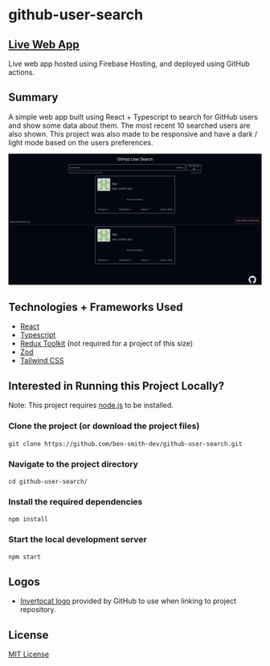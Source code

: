 # github-user-search

## [Live Web App](https://github-user-search-48922.web.app/)
Live web app hosted using Firebase Hosting, and deployed using GitHub actions.

## Summary

A simple web app built using React + Typescript to search for GitHub users and show some data about them. The most recent 10 searched users are also shown. This project was also made to be responsive and have a dark / light mode based on the users preferences.

![Website Preview with Searched User](/src/common/assets/preview%20images/github-user-search-searched-user-preview.png?raw=true 'DarkMode Preview with Searched User')

## Technologies + Frameworks Used

- [React](https://react.dev/)
- [Typescript](https://www.typescriptlang.org/)
- [Redux Toolkit](https://redux-toolkit.js.org/) (not required for a project of this size)
- [Zod](https://zod.dev/)
- [Tailwind CSS](https://tailwindcss.com/)

## Interested in Running this Project Locally?

Note: This project requires [node.js](https://nodejs.org) to be installed.

### Clone the project (or download the project files)
```
git clone https://github.com/ben-smith-dev/github-user-search.git
```

### Navigate to the project directory
```
cd github-user-search/
```

### Install the required dependencies
```
npm install
```

### Start the local development server
```
npm start
```

## Logos

- [Invertocat logo](https://github.com/logos) provided by GitHub to use when linking to project repository.

## License

[MIT License](./LICENSE)
